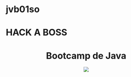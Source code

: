 # jvb01so
# HACK A BOSS
<h1 align="center">Bootcamp de Java</h1>
<div id="header" align="center">
  <img src="https://media.tenor.com/s0VWUEOHz9kAAAAd/elbformat-coding.gif">
  </img>
</div>
